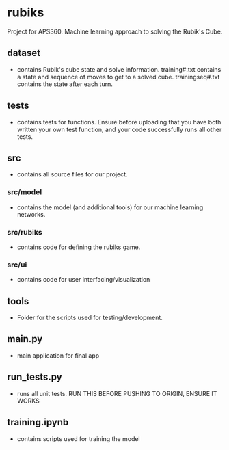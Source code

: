 # rubiks
Project for APS360. Machine learning approach to solving the Rubik's Cube. 

## dataset
* contains Rubik's cube state and solve information. training#.txt contains a state and sequence of moves
to get to a solved cube. trainingseq#.txt contains the state after each turn. 

## __tests__
* contains tests for functions. Ensure before uploading that you have both written your own test function, 
and your code successfully runs all other tests. 

## src
* contains all source files for our project. 
### src/model
* contains the model (and additional tools) for our machine learning networks. 
### src/rubiks 
* contains code for defining the rubiks game. 
### src/ui
* contains code for user interfacing/visualization 

## tools 
* Folder for the scripts used for testing/development.

## main.py 
* main application for final app
## run_tests.py
* runs all unit tests. RUN THIS BEFORE PUSHING TO ORIGIN, ENSURE IT WORKS
## training.ipynb 
* contains scripts used for training the model